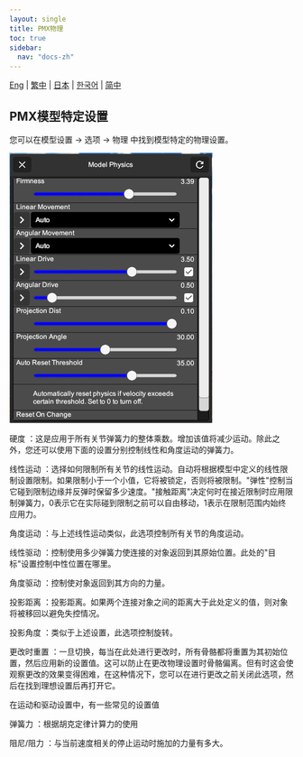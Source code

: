 ```yaml
---
layout: single
title: PMX物理
toc: true
sidebar:
  nav: "docs-zh"
---
```

[Eng](/dancexr/features/pmx_physics) | [繁中](/tw/dancexr/features/pmx_physics) | [日本](/jp/dancexr/features/pmx_physics) | [한국어](/kr/dancexr/features/pmx_physics) | [简中](/zh/dancexr/features/pmx_physics)


## PMX模型特定设置
您可以在模型设置 -> 选项 -> 物理 中找到模型特定的物理设置。

![模型物理](/images/model-physics.png)

硬度
：这是应用于所有关节弹簧力的整体乘数。增加该值将减少运动。除此之外，您还可以使用下面的设置分别控制线性和角度运动的弹簧力。

线性运动
：选择如何限制所有关节的线性运动。自动将根据模型中定义的线性限制设置限制。如果限制小于一个小值，它将被锁定，否则将被限制。"弹性"控制当它碰到限制边缘并反弹时保留多少速度。"接触距离"决定何时在接近限制时应用限制弹簧力，0表示它在实际碰到限制之前可以自由移动，1表示在限制范围内始终应用力。

角度运动
：与上述线性运动类似，此选项控制所有关节的角度运动。

线性驱动
：控制使用多少弹簧力使连接的对象返回到其原始位置。此处的"目标"设置控制中性位置在哪里。

角度驱动
：控制使对象返回到其方向的力量。

投影距离
：投影距离。如果两个连接对象之间的距离大于此处定义的值，则对象将被移回以避免失控情况。

投影角度
：类似于上述设置，此选项控制旋转。

更改时重置
：一旦切换，每当在此处进行更改时，所有骨骼都将重置为其初始位置，然后应用新的设置值。这可以防止在更改物理设置时骨骼偏离。但有时这会使观察更改的效果变得困难，在这种情况下，您可以在进行更改之前关闭此选项，然后在找到理想设置后再打开它。

在运动和驱动设置中，有一些常见的设置值

弹簧力
：根据胡克定律计算力的使用

阻尼/阻力
：与当前速度相关的停止运动时施加的力量有多大。